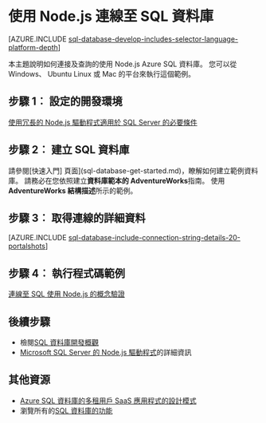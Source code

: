 <properties
    pageTitle="連線到 SQL 資料庫使用 Node.js |Microsoft Azure"
    description="將呈現可用來連線到 Azure SQL 資料庫的 Node.js 程式碼範例。"
    services="sql-database"
    documentationCenter=""
    authors="meet-bhagdev"
    manager="jhubbard"
    editor=""/>

<tags
    ms.service="sql-database"
    ms.workload="drivers"
    ms.tgt_pltfrm="na"
    ms.devlang="nodejs"
    ms.topic="article"
    ms.date="10/03/2016"
    ms.author="meetb"/>

# <a name="connect-to-sql-database-by-using-nodejs"></a>使用 Node.js 連線至 SQL 資料庫

[AZURE.INCLUDE [sql-database-develop-includes-selector-language-platform-depth](../../includes/sql-database-develop-includes-selector-language-platform-depth.md)] 

本主題說明如何連接及查詢的使用 Node.js Azure SQL 資料庫。 您可以從 Windows、 Ubuntu Linux 或 Mac 的平台來執行這個範例。

## <a name="step-1-configure-development-environment"></a>步驟 1︰ 設定的開發環境

[使用冗長的 Node.js 驅動程式適用於 SQL Server 的必要條件](https://msdn.microsoft.com/library/mt652094.aspx)

## <a name="step-2-create-a-sql-database"></a>步驟 2︰ 建立 SQL 資料庫

請參閱[快速入門] 頁面](sql-database-get-started.md)，瞭解如何建立範例資料庫。  請務必在您依照建立**資料庫範本的 AdventureWorks**指南。 使用**AdventureWorks 結構描述**所示的範例。

## <a name="step-3-get-connection-details"></a>步驟 3︰ 取得連線的詳細資料

[AZURE.INCLUDE [sql-database-include-connection-string-details-20-portalshots](../../includes/sql-database-include-connection-string-details-20-portalshots.md)]

## <a name="step-4-run-sample-code"></a>步驟 4︰ 執行程式碼範例

[連線至 SQL 使用 Node.js 的概念驗證](https://msdn.microsoft.com/library/mt715784.aspx)

## <a name="next-steps"></a>後續步驟

* 檢閱[SQL 資料庫開發概觀](sql-database-develop-overview.md)
* [Microsoft SQL Server 的 Node.js 驅動程式](https://msdn.microsoft.com/library/mt652093.aspx)的詳細資訊

## <a name="additional-resources"></a>其他資源 

* [Azure SQL 資料庫的多租用戶 SaaS 應用程式的設計模式](sql-database-design-patterns-multi-tenancy-saas-applications.md)
* 瀏覽所有的[SQL 資料庫的功能](https://azure.microsoft.com/services/sql-database/)
